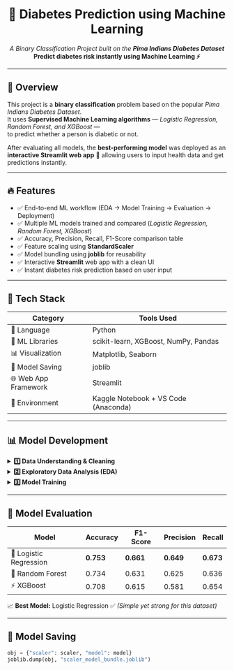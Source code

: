 <h1 align="center">🤖 Diabetes Prediction using Machine Learning</h1>

<p align="center">
  <em>A Binary Classification Project built on the <b>Pima Indians Diabetes Dataset</b></em><br>
  <strong>Predict diabetes risk instantly using Machine Learning ⚡</strong>
</p>

---

## 🌟 Overview

This project is a **binary classification** problem based on the popular *Pima Indians Diabetes Dataset*.  
It uses **Supervised Machine Learning algorithms** — *Logistic Regression, Random Forest, and XGBoost* —  
to predict whether a person is diabetic or not.

After evaluating all models, the **best-performing model** was deployed as an  
**interactive Streamlit web app** 🧠 allowing users to input health data and get predictions instantly.

---

## 🔥 Features

- ✅ End-to-end ML workflow (EDA → Model Training → Evaluation → Deployment)  
- ✅ Multiple ML models trained and compared (*Logistic Regression, Random Forest, XGBoost*)  
- ✅ Accuracy, Precision, Recall, F1-Score comparison table  
- ✅ Feature scaling using **StandardScaler**  
- ✅ Model bundling using **joblib** for reusability  
- ✅ Interactive **Streamlit** web app with a clean UI  
- ✅ Instant diabetes risk prediction based on user input  

---

## 🧩 Tech Stack

| **Category** | **Tools Used** |
|---------------|----------------|
| 🐍 Language | Python |
| 🤖 ML Libraries | scikit-learn, XGBoost, NumPy, Pandas |
| 📊 Visualization | Matplotlib, Seaborn |
| 💾 Model Saving | joblib |
| 🌐 Web App Framework | Streamlit |
| 🧠 Environment | Kaggle Notebook + VS Code (Anaconda) |

---

## 📊 Model Development

<details>
<summary><b>1️⃣ Data Understanding & Cleaning</b></summary>

- Used Pima Indians Diabetes Dataset from Kaggle  
- Checked null values, outliers, and feature distributions  
- Scaled features using `StandardScaler`
</details>

<details>
<summary><b>2️⃣ Exploratory Data Analysis (EDA)</b></summary>

- Pairplots to visualize feature relationships  
- Observed that higher glucose and BMI correlated strongly with diabetes
</details>

<details>
<summary><b>3️⃣ Model Training</b></summary>

- Trained and compared three algorithms:  
  - Logistic Regression  
  - Random Forest  
  - XGBoost  
</details>

---

## 🔢 Model Evaluation

| Model                | Accuracy | F1-Score | Precision | Recall |
|----------------------|-----------|-----------|------------|---------|
| 🧩 Logistic Regression  | **0.753** | **0.661** | **0.649** | **0.673** |
| 🌲 Random Forest        | 0.734     | 0.631     | 0.625      | 0.636   |
| ⚡ XGBoost              | 0.708     | 0.615     | 0.581      | 0.654   |

📈 **Best Model:** Logistic Regression ✅ *(Simple yet strong for this dataset)*

---

## 💾 Model Saving

```python
obj = {"scaler": scaler, "model": model}
joblib.dump(obj, "scaler_model_bundle.joblib")
